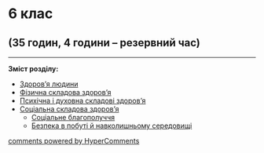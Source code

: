 <div id="hypercomments_widget" class="js-hypercomments-widget invisible"></div>

# 6 клас

## (35 годин, 4 години – резервний час)

<hr>
<p><b>Зміст розділу:</b></p>
<ul type="disc">
    <li><a href="./zdorovya_ludiny.md">Здоров’я людини</a>
        <br />
    </li>
    <li><a href="./fizichna_skladova_zdorovya.md">Фізична складова здоров’я</a>
        <br />
    </li>
    <li><a href="./psykhychna_ta_dukhovna_skladovy_zdorovya.md">Психічна і духовна складові здоров’я</a></li>
    <li><a href="./socialna_skladova_zdorovya.md">Соціальна складова здоров’я</a>
        <ul>
            <li><a href="./soc_blagopoluchhya.md">Соціальне благополуччя</a></li>
            <li><a href="./bezpeka_v_pobuty_ta_navk_seredovyschy.md">Безпека в побуті й навколишньому середовищі</a></li>
        </ul>
    </li>
</ul>
</ul>

<div class="js-hypercomments-container">
<a href="http://hypercomments.com" class="hc-link" title="comments widget">comments powered by HyperComments</a>
</div>